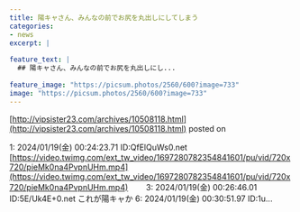```yaml
---
title: 陽キャさん、みんなの前でお尻を丸出しにしてしまう
categories:
- news
excerpt: |
  
feature_text: |
  ## 陽キャさん、みんなの前でお尻を丸出しにし...
  
feature_image: "https://picsum.photos/2560/600?image=733"
image: "https://picsum.photos/2560/600?image=733"
---
```


[http://vipsister23.com/archives/10508118.html](http://vipsister23.com/archives/10508118.html)
posted on 

<!--more-->

1: 2024/01/19(金) 00:24:23.71 ID:QfElQuWs0.net [https://video.twimg.com/ext_tw_video/1697280782354841601/pu/vid/720x720/pieMk0na4PvpnUHm.mp4](https://video.twimg.com/ext_tw_video/1697280782354841601/pu/vid/720x720/pieMk0na4PvpnUHm.mp4) 　　3: 2024/01/19(金) 00:26:46.01 ID:5E/Uk4E+0.net これが陽キャか 6: 2024/01/19(金) 00:30:51.97 ID:1u...

